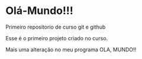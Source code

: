 # Olá-Mundo!!!

Primeiro repositorio de curso git e github

Esse é o primeiro projeto criado no curso.

Mais uma alteração no meu programa OLA, MUNDO!!
